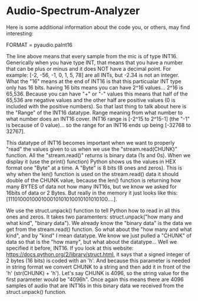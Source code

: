 # Audio-Spectrum-Analyzer

Here is some additional information about the code you, or others, may find interesting:

FORMAT = pyaudio.paInt16

The line above means that every sample from the mic is of type INT16. Generically when you have type INT, that means that you have a number that can be plus or minus and it does NOT have a decimal point. For example: [-2, -56, -1, 0, 1, 5, 78] are all INTs, but -2.34 is not an integer. What the "16" means at the end of INT16 is that this particualar INT type only has 16 bits. having 16 bits means you can have 2^16 values... 2^16 is 65,536. Because you can have "+" or "-" values this means that half of the 65,536 are negative values and the other half are positive values (0 is included with the positive numbers). So that last thing to talk about here is the "Range" of the INT16 datatype. Range meaning from what number to what number does an INT16 cover. INT16 range is [-2^15 to 2^15-1] (the "-1" is because of 0 value)... so the range for an INT16 ends up being [-32768 to 32767].

This datatype of INT16 becomes important when we want to properly "read" the values given to us when we use the "stream.read(CHUNK)" function. All the "stream.read()" returns is binary data (1s and 0s). When we display it (use the print() function) Python shows us the values in HEX format one "Byte" at a time. A "Byte" is 8 bits (8 ones and zeros). This is why when the len() function is used on the stream.read() data it should double of the CHUNK value, because the len() function is returning how many BYTES of data not how many INT16s, but we know we asked for 16bits of data or 2 Bytes.  But really in the memory it just looks like this: [111010001000100010101010010101010100....].

We use the struct.unpack() function to tell Python how to read in all this ones and zeros. It takes two paramenters: struct.unpack("how many and what kind", "binary data"). We already know the "binary data" is the data we get from the stream.read() function. So what about the "how many and what kind", and by "kind" I mean datatype. We know we just pulled a "CHUNK" of data so that is the "how many", but what about the datatype... Well we specified it before, INT16. If you look at this website: https://docs.python.org/2/library/struct.html, it says that a signed integer of 2 bytes (16 bits) is coded with an 'h'. And because this parameter is needed in string format we convert CHUNK to a string and then add it in front of the 'h' (str(CHUNK) + 'h'). Let's say CHUNK is 4096, so the string value for the first parameter would be "4096h". Once again this means there are 4096 samples of audio that are INT16s in this binary data we received from the struct.unpack() function.
